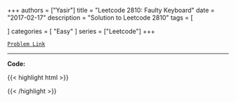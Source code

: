 
+++
authors = ["Yasir"]
title = "Leetcode 2810: Faulty Keyboard"
date = "2017-02-17"
description = "Solution to Leetcode 2810"
tags = [
    
]
categories = [
    "Easy"
]
series = ["Leetcode"]
+++



[`Problem Link`](https://leetcode.com/problems/faulty-keyboard/description/)

---

**Code:**

{{< highlight html >}}

{{< /highlight >}}

